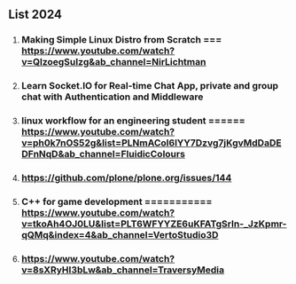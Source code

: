 ## List 2024

 1. ### Making Simple Linux Distro from Scratch          ===        https://www.youtube.com/watch?v=QlzoegSuIzg&ab_channel=NirLichtman

 2. ### Learn Socket.IO for Real-time Chat App, private and group chat with Authentication and Middleware

 3. ### linux workflow for an engineering student           ======      https://www.youtube.com/watch?v=ph0k7nOS52g&list=PLNmACol6lYY7Dzvg7jKgvMdDaDEDFnNqD&ab_channel=FluidicColours

 4. ###  https://github.com/plone/plone.org/issues/144

 5. ### C++ for game development         ===========           https://www.youtube.com/watch?v=tkoAh4OJ0LU&list=PLT6WFYYZE6uKFATgSrIn-_JzKpmr-qQMq&index=4&ab_channel=VertoStudio3D

 6. ### https://www.youtube.com/watch?v=8sXRyHI3bLw&ab_channel=TraversyMedia

